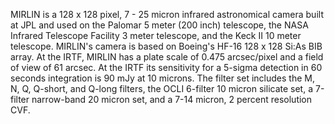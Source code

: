 MIRLIN is a 128 x 128 pixel, 7 - 25 micron infrared astronomical camera built at JPL
and used on the Palomar 5 meter (200 inch) telescope, the NASA Infrared Telescope
Facility 3 meter telescope, and the Keck II 10 meter telescope.  MIRLIN's camera is
based on Boeing's HF-16 128 x 128 Si:As BIB array.  At the IRTF, MIRLIN has a plate
scale of 0.475 arcsec/pixel and a field of view of 61 arcsec.  At the IRTF its
sensitivity for a 5-sigma detection in 60 seconds integration is 90 mJy at 10
microns.  The filter set includes the M, N, Q, Q-short, and Q-long filters, the OCLI
6-filter 10 micron silicate set, a 7-filter narrow-band 20 micron set, and a 7-14
micron, 2 percent resolution CVF.